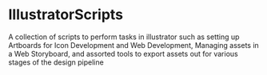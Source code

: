 # IllustratorScripts
A collection of scripts to perform tasks in illustrator such as setting up Artboards for Icon Development and Web Development, Managing assets in a Web Storyboard, and assorted tools to export assets out for various stages of the design pipeline
